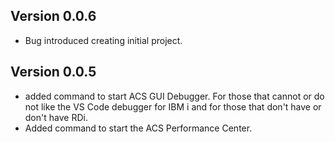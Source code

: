 ## Version 0.0.6
  * Bug introduced creating initial project. 
## Version 0.0.5
  * added command to start ACS GUI Debugger. For those that cannot or do not like the VS Code debugger for IBM i and for those that don't have or don't have RDi.
  * Added command to start the ACS Performance Center. 